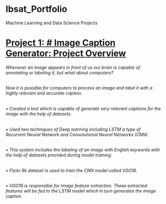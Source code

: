 # Ibsat_Portfolio
Machine Learning and Data Science Projects
# [Project 1: # Image Caption Generator: Project Overview](https://github.com/ibsatportfolio/ibsat.git)
 ###### Whenever an image appears in front of us our brain is capable of annotating or labeling it, but what about computers? 
 ###### Now it is possible for computers to process an image and label it with a highly relevant and accurate caption.
 ###### •	Created a tool which is capable of generate very relevant captions for the image with the help of datasets.
 ###### •	Used two techniques of Deep learning including LSTM a type of Recurrent Neural Network and Convolutional Neural Networks (CNN).
 ###### •	This system includes the labeling of an image with English keywords with the help of datasets provided during model training. 
 ###### •	Flickr 8k dataset is used to train the CNN model called VGG16. 
 ###### •	VGG16 is responsible for image feature extraction. These extracted features will be fed to the LSTM model which in turn generates the image caption.
